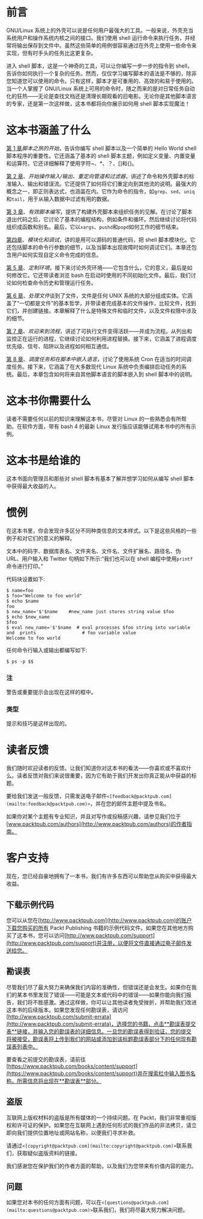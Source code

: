 # 前言

GNU/Linux 系统上的外壳可以说是任何用户最强大的工具。一般来说，外壳充当系统用户和操作系统内核之间的接口。我们使用 shell 运行命令来执行任务，并经常将输出保存到文件中。虽然这些简单的用例很容易通过在外壳上使用一些命令来实现，但有时手头的任务比这更复杂。

进入 shell 脚本，这是一个神奇的工具，可以让你编写一步一步的指令到 shell，告诉你如何执行一个复杂的任务。然而，仅仅学习编写脚本的语法是不够的，除非您知道您可以使用的命令。只有这样，脚本才是可重用的、高效的和易于使用的。当一个人掌握了 GNU/Linux 系统上可用的命令时，随之而来的是对日常任务自动化的狂热——无论是查找文档还是清理长期观看的旧电影。无论你是其他脚本语言的专家，还是第一次这样做，这本书都将向你展示如何用 shell 脚本实现魔法！

# 这本书涵盖了什么

[第 1 章](01.html "Chapter 1. The Beginning of the Scripting Journey")*脚本之旅的开始*，告诉你编写 shell 脚本以及一个简单的 Hello World shell 脚本程序的重要性。它还涵盖了基本的 shell 脚本主题，例如定义变量、内置变量和运算符。它还详细解释了使用字符~、*、？、[]和{}。

[第 2 章](02.html "Chapter 2. Getting Hands-on with I/O, Redirection Pipes, and Filters")、*开始操作输入/输出、重定向管道和过滤器*，讲述了命令和外壳脚本的标准输入、输出和错误流。它还提供了如何将它们重定向到其他流的说明。最强大的概念之一，即正则表达式，也涵盖在内。它作为命令的指令，如`grep`、`sed`、`uniq`和`tail`，用于从输入数据中过滤有用的数据。

[第 3 章](03.html "Chapter 3. Effective Script Writing")、*有效脚本编写*，提供了构建外壳脚本来组织任务的见解。在讨论了脚本退出代码之后，它讨论了基本的编程结构，例如条件和循环。然后继续讨论将代码组织成函数和别名。最后，它以`xargs`、`pushd`和`popd`如何工作的细节结束。

[第四章](04.html "Chapter 4. Modularizing and Debugging")、*模块化和调试*，讲的是用可以源码的普通代码，把 shell 脚本模块化。它还包括脚本的命令行参数的细节，以及当脚本出现故障时如何调试它们。本章还包含用户如何实现自定义命令完成的信息。

[第 5 章](05.html "Chapter 5. Customizing the Environment")、*定制环境*，接下来讨论外壳环境——它包含什么，它的意义，最后是如何修改它。它还带读者浏览 bash 在启动时使用的不同初始化文件。最后，我们讨论如何检查命令历史和管理运行任务。

[第 6 章](06.html "Chapter 6. Working with Files")、*处理文件*谈到了文件，文件是任何 UNIX 系统的大部分组成实体。它涵盖了“一切都是文件”的基本哲学，并带读者完成基本的文件操作，比较文件，找到它们，并创建链接。本章解释了什么是特殊文件和临时文件，以及文件权限中涉及的细节。

[第 7 章](07.html "Chapter 7. Welcome to the Processes")、*欢迎来到流程*，讲述了可执行文件变得活跃——并成为流程。从列出和监控正在运行的进程，它继续讨论如何利用进程替换。接下来，它涵盖了进程调度优先级、信号、陷阱以及进程如何相互通信。

[第 8 章](08.html "Chapter 8. Scheduling Tasks and Embedding Languages in Scripts")、*调度任务和在脚本中嵌入语言*，讨论了使用系统 Cron 在适当的时间调度任务。接下来，它涵盖了在大多数现代 Linux 系统中负责编排启动任务的系统。最后，本章包含如何将来自其他脚本语言的脚本嵌入到 shell 脚本中的说明。

# 这本书你需要什么

读者不需要任何以前的知识来理解这本书，尽管对 Linux 的一些熟悉会有所帮助。在软件方面，带有 bash 4 的最新 Linux 发行版应该能够试用本书中的所有示例。

# 这本书是给谁的

这本书面向管理员和那些对 shell 脚本有基本了解并想学习如何从编写 shell 脚本中获得最大收益的人。

# 惯例

在这本书里，你会发现许多区分不同种类信息的文本样式。以下是这些风格的一些例子和对它们的意义的解释。

文本中的码字、数据库表名、文件夹名、文件名、文件扩展名、路径名、伪 URL、用户输入和 Twitter 句柄如下所示:“我们也可以在 shell 编程中使用`printf`命令进行打印。”

代码块设置如下:

```
$ name=foo
$ foo="Welcome to foo world"
$ echo $name
foo
$ new_name='$'$name    #new_name just stores string value $foo
$ echo $new_name
$foo
$ eval new_name='$'$name  # eval processes $foo string into variable and  prints                 # foo variable value
Welcome to foo world
```

任何命令行输入或输出都编写如下:

```
$ ps -p $$

```

### 注

警告或重要提示会出现在这样的框中。

### 类型

提示和技巧是这样出现的。

# 读者反馈

我们随时欢迎读者的反馈。让我们知道你对这本书的看法——你喜欢或不喜欢什么。读者反馈对我们来说很重要，因为它有助于我们开发出你真正能从中获益的标题。

要给我们发送一般反馈，只需发送电子邮件`<[feedback@packtpub.com](mailto:feedback@packtpub.com)>`，并在您的邮件主题中提及书名。

如果你对某个主题有专业知识，并且对写作或投稿感兴趣，请参见我们位于[www.packtpub.com/authors](http://www.packtpub.com/authors)的作者指南。

# 客户支持

现在，您已经自豪地拥有了一本书，我们有许多东西可以帮助您从购买中获得最大收益。

## 下载示例代码

您可以从您在[http://www.packtpub.com](http://www.packtpub.com)的账户下载您购买的所有 Packt Publishing 书籍的示例代码文件。如果您在其他地方购买了这本书，您可以访问[http://www.packtpub.com/support](http://www.packtpub.com/support)并注册，以便将文件直接通过电子邮件发送给您。

## 勘误表

尽管我们尽了最大努力来确保我们内容的准确性，但错误还是会发生。如果你在我们的某本书里发现了错误——可能是文本或代码中的错误——如果你能向我们报告，我们将不胜感激。通过这样做，你可以让其他读者免受挫折，并帮助我们改进这本书的后续版本。如果您发现任何勘误表，请访问[http://www.packtpub.com/submit-errata](http://www.packtpub.com/submit-errata)，选择您的书籍，点击**勘误表提交表**链接，并输入您的勘误表的详细信息。一旦您的勘误表得到验证，您的提交将被接受，勘误表将上传到我们的网站或添加到该标题勘误表部分下的任何现有勘误表列表中。

要查看之前提交的勘误表，请前往[https://www.packtpub.com/books/content/support](https://www.packtpub.com/books/content/support)并在搜索栏中输入图书名称。所需信息将出现在**勘误表**部分。

## 盗版

互联网上版权材料的盗版是所有媒体的一个持续问题。在 Packt，我们非常重视版权和许可证的保护。如果您在互联网上遇到任何形式的我们作品的非法拷贝，请立即向我们提供位置地址或网站名称，以便我们寻求补救。

请通过`<[copyright@packtpub.com](mailto:copyright@packtpub.com)>`联系我们，获取疑似盗版资料的链接。

我们感谢您在保护我们的作者方面的帮助，以及我们为您带来有价值内容的能力。

## 问题

如果您对本书的任何方面有问题，可以在`<[questions@packtpub.com](mailto:questions@packtpub.com)>`联系我们，我们将尽最大努力解决问题。